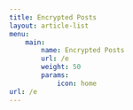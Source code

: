 ```yaml
---
title: Encrypted Posts
layout: article-list
menu:
    main:
        name: Encrypted Posts
        url: /e
        weight: 50
        params:
            icon: home
url: /e
---
```

